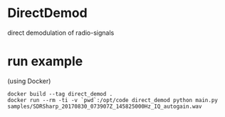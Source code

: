 # DirectDemod
direct demodulation of radio-signals

# run example

(using Docker)

```
docker build --tag direct_demod .
docker run --rm -ti -v `pwd`:/opt/code direct_demod python main.py samples/SDRSharp_20170830_073907Z_145825000Hz_IQ_autogain.wav
```
